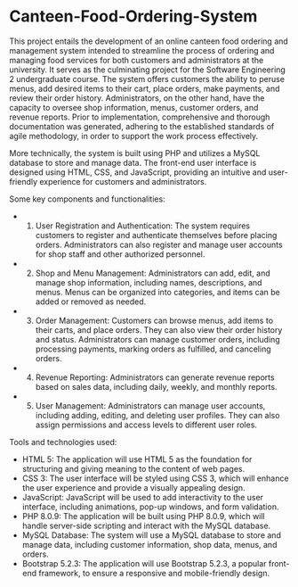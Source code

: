 # Canteen-Food-Ordering-System

This project entails the development of an online canteen food ordering and management system intended to streamline the process of ordering and managing food services for both customers and administrators at the university. It serves as the culminating project for the Software Engineering 2 undergraduate course. The system offers customers the ability to peruse menus, add desired items to their cart, place orders, make payments, and review their order history. Administrators, on the other hand, have the capacity to oversee shop information, menus, customer orders, and revenue reports. Prior to implementation, comprehensive and thorough documentation was generated, adhering to the established standards of agile methodology, in order to support the work process effectively.

More technically, the system is built using PHP and utilizes a MySQL database to store and manage data. The front-end user interface is designed using HTML, CSS, and JavaScript, providing an intuitive and user-friendly experience for customers and administrators.

Some key components and functionalities:
- 1. User Registration and Authentication:
The system requires customers to register and authenticate themselves before placing orders. Administrators can also register and manage user accounts for shop staff and other authorized personnel.
- 2. Shop and Menu Management:
Administrators can add, edit, and manage shop information, including names, descriptions, and menus. Menus can be organized into categories, and items can be added or removed as needed.
- 3. Order Management:
Customers can browse menus, add items to their carts, and place orders. They can also view their order history and status. Administrators can manage customer orders, including processing payments, marking orders as fulfilled, and canceling orders.
- 4. Revenue Reporting:
Administrators can generate revenue reports based on sales data, including daily, weekly, and monthly reports.
- 5. User Management:
Administrators can manage user accounts, including adding, editing, and deleting user profiles. They can also assign permissions and access levels to different user roles.

Tools and technologies used:
- HTML 5: The application will use HTML 5 as the foundation for structuring and giving meaning to the content of web pages.
- CSS 3: The user interface will be styled using CSS 3, which will enhance the user experience and provide a visually appealing design.
- JavaScript: JavaScript will be used to add interactivity to the user interface, including animations, pop-up windows, and form validation.
- PHP 8.0.9: The application will be built using PHP 8.0.9, which will handle server-side scripting and interact with the MySQL database.
- MySQL Database: The system will use a MySQL database to store and manage data, including customer information, shop data, menus, and orders.
- Bootstrap 5.2.3: The application will use Bootstrap 5.2.3, a popular front-end framework, to ensure a responsive and mobile-friendly design.
